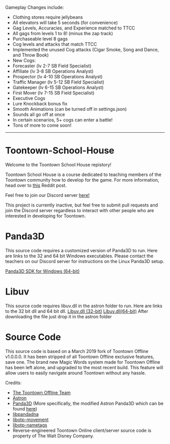 
Gameplay Changes include:
- Clothing stores require jellybeans
- All elevators will take 5 seconds (for convenience)
- Gag Levels, Accuracies, and Experience matched to TTCC
- All gags from levels 1 to 8! (minus the zap track)
- Purchaseable level 8 gags
- Cog levels and attacks that match TTCC
- Implemented the unused Cog attacks (Cigar Smoke, Song and Dance, and Throw Book)
- New Cogs:
- Forecaster (lv 2-7 SB Field Specialist)
- Affiliate (lv 3-8 SB Operations Analyst)
- Prospector (lv 4-10 SB Operations Analyst)
- Traffic Manager (lv 5-12 SB Field Specialist)
- Gatekeeper (lv 6-15 SB Operations Analyst)
- First Mover (lv 7-15 SB Field Specialist)
- Executive Cogs
- Lure Knockback bonus fix
- Smooth Animations (can be turned off in settings.json)
- Sounds all go off at once
- In certain scenarios, 5+ cogs can enter a battle!
- Tons of more to come soon!
---
# Toontown-School-House
Welcome to the Toontown School House repistory!

Toontown School House is a course dedicated to teaching members of the Toontown community how to develop for the game. For more information, head over to [this](https://www.reddit.com/r/Toontown/comments/doszgg/toontown_school_house_learn_to_develop_for/) Reddit post.

Feel free to join our Discord server [here!](https://discord.gg/xFGA8Xa)

This project is currently inactive, but feel free to submit pull requests and join the Discord server regardless to interact with other people who are interested in developing for Toontown.

# Panda3D
This source code requires a customized version of Panda3D to run. Here are links to the 32 and 64 bit Windows executables. Please contact the teachers on our Discord server for instructions on the Linux Panda3D setup.

[Panda3D SDK for Windows (64-bit)](https://drive.google.com/file/d/1i-7C_uAfzZSaArzFh80NMD3Dg5FD2Tdt/view?usp=sharing)

# Libuv 
This source code requires libuv.dll in the astron folder to run. Here are links to the 32 bit dll and 64 bit dll.
[Libuv.dll (32-bit)](https://cdn.discordapp.com/attachments/638485243560460309/640339222682664973/libuv.dll)
[Libuv.dll(64-bit)](https://cdn.discordapp.com/attachments/638485243560460309/640339153346887696/libuv.dll)
After downloading the file just drop it in the astron folder

# Source Code
This source code is based on a March 2019 fork of Toontown Offline v1.0.0.0. It has been stripped of all Toontown Offline exclusive features, save one. The brand new Magic Words system made for Toontown Offline has been left alone, and upgraded to the most recent build. This feature will allow users to easily navigate around Toontown without any hassle.

Credits:
* [The Toontown Offline Team](https://ttoffline.com)
* [Astron](https://github.com/Astron/Astron)
* [Panda3D](https://github.com/panda3d/panda3d) (More specifically, the modified Astron Panda3D which can be found [here](https://github.com/Astron/panda3d))
* [libpandadna](https://github.com/loblao/libpandadna)
* [libotp-movement](https://github.com/jwcotejr/libotp-movement)
* [libotp-nametags](https://github.com/loblao/libotp-nametags)
* Reverse-engineered Toontown Online client/server source code is property of The Walt Disney Company.
